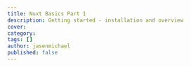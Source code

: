 ```yaml
---
title: Nuxt Basics Part 1
description: Getting started - installation and overview
cover:
category:
tags: []
author: jasenmichael
published: false
---
```

